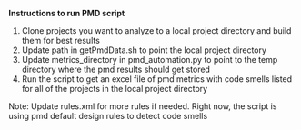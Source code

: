 **Instructions to run PMD script**
1) Clone projects you want to analyze to a local project directory and build them for best results
2) Update path in getPmdData.sh to point the local project directory
3) Update metrics_directory in pmd_automation.py to point to the temp directory where the pmd results should get stored
4) Run the script to get an excel file of pmd metrics with code smells listed for all of the projects in the local project directory


Note: Update rules.xml for more  rules if needed. Right now, the script is using pmd default design rules to detect code smells